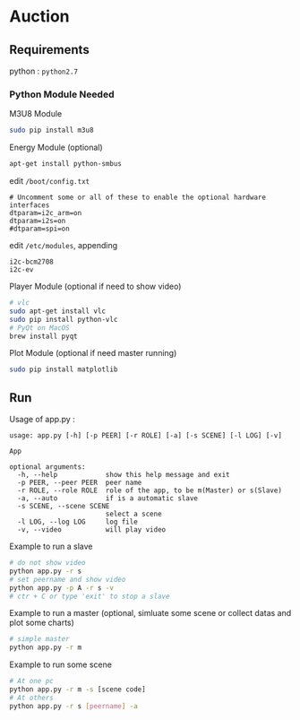 # Auction

## Requirements

python : `python2.7`

### Python Module Needed

M3U8 Module
```bash
sudo pip install m3u8
```

Energy Module (optional)
```bash
apt-get install python-smbus
```
edit `/boot/config.txt`
```
# Uncomment some or all of these to enable the optional hardware interfaces
dtparam=i2c_arm=on
dtparam=i2s=on
#dtparam=spi=on
```
edit `/etc/modules`, appending
```
i2c-bcm2708
i2c-ev
```

Player Module (optional if need to show video)
```bash
# vlc
sudo apt-get install vlc
sudo pip install python-vlc
# PyQt on MacOS
brew install pyqt
```

Plot Module (optional if need master running)
```bash
sudo pip install matplotlib
```


## Run

Usage of app.py :
```
usage: app.py [-h] [-p PEER] [-r ROLE] [-a] [-s SCENE] [-l LOG] [-v]

App

optional arguments:
  -h, --help            show this help message and exit
  -p PEER, --peer PEER  peer name
  -r ROLE, --role ROLE  role of the app, to be m(Master) or s(Slave)
  -a, --auto            if is a automatic slave
  -s SCENE, --scene SCENE
                        select a scene
  -l LOG, --log LOG     log file
  -v, --video           will play video
```

Example to run a slave
```bash
# do not show video
python app.py -r s
# set peername and show video
python app.py -p A -r s -v
# ctr + C or type 'exit' to stop a slave
```

Example to run a master (optional, simluate some scene or collect datas and plot some charts)
```bash
# simple master
python app.py -r m
```

Example to run some scene
```bash
# At one pc
python app.py -r m -s [scene code]
# At others
python app.py -r s [peername] -a
```



